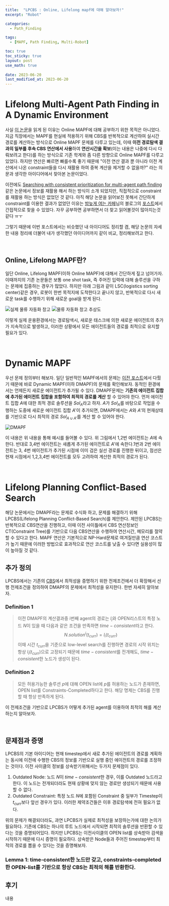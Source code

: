 ```yaml
---
title:  "LPCBS : Online, Lifelong mapf에 대해 알아보자!"
excerpt: "Robot"

categories:
  - Path_Finding

tags:
  - [MAPF, Path Finding, Multi-Robot]

toc: true
toc_sticky: true
layout: post
use_math: true
 
date: 2023-06-20
last_modified_at: 2023-06-20
---
```


# **Lifelong Multi-Agent Path Finding in A Dynamic Environment**

사실 [이 논문](https://ieeexplore.ieee.org/document/8581181/)을 읽게 된 이유는 Online MAPF에 대해 공부하기 위한 목적은 아니었다. 지금 직장에서는 MAPF를 현실에 적용하기 위해 CBS를 반복적으로 계산하여 실시간 경로를 계산하는 방식으로 Online MAPF 문제를 다루고 있는데, 이때 **이전 경로탐색 결과의 일부를 후속 CBS 연산에서 사용**하여 **연산시간을 확보**(이는 내용은 나중에 다시 다뤄보려고 한다)를 하는 방식으로 기존 학계와 좀 다른 방향으로 Online MAPF를 다루고 있었다. 하지만 연산은 빠르면 빠를수록 좋기 때문에 "이전 연산 결과 뿐 아니라 이전 계산에서 나온 constraint들을 다시 재활용 하여 중복 계산을 제거할 수 없을까?" 라는 의문과 생각한 아이디어에서 찾아본 논문이었다.

이전에도 [Searching with consistent prioritization for multi-agent path finding](https://arxiv.org/abs/1812.06356)같은 논문에서 정보를 재활용 해서 하는 방식이 소개 되었지만, 직접적으로 constraint를 재활용 하는 방식은 없었던 것 같다. 아직 해당 논문을 읽어보진 못해서 간단하게 constraint를 이용한 결과가 없었던 이유는 [밤늦게 여는 카페](https://goodahn.tistory.com/)님의 블로그의 [포스트](https://goodahn.tistory.com/214)에서 간접적으로 찾을 수 있었다. 자꾸 공부하면 공부하면서 더 찾고 읽어볼것이 많아지는것 같다 ㅠㅜ

그렇기 때문에 이번 포스트에서는 비슷했던 내 아이디어도 정리할 겸, 해당 논문의 자세한 내용 정리에 더불어 내가 생각했던 아이디어까지 같이 비교, 정리해보려고 한다.

<br>

## **Online, Lifelong MAPF란?**

일단 Online, Lifelong MAPF(이하 Online MAPF)에 대해서 간단하게 짚고 넘어가자. 이때까지의 기존 논문들은 보통 one shot task, 즉 주어진 입력에 대해 솔루션을 구하는 문제에 집중하는 경우가 많았다. 하지만 아래 그림과 같이 LSC(logistics sorting center)같은 경우, 로봇이 한번 목적지에 도착한다고 끝나지 않고, 반복적으로 다시 새로운 task를 수행하기 위해 새로운 goal을 받게 된다.

![실제 물류 자동화 창고](/assets/img/LSC.jpg)
![물류 자동화 창고 추상도](/assets/img/LSC_abstracted.png)

이렇게 실제 운용환경에서는 경로탐색시, 새로운 태스크에 의한 새로운 에이전트의 추가가 지속적으로 발생하고, 이러한 상황에서 모든 에이전트들의 경로를 최적으로 유지할 필요가 있다.

<br>

# **Dynamic MAPF**

우선 문제 정의부터 해보자. 일단 일반적인 MAPF에서의 문제는 [이전 포스트](https://reofard.github.io/path_finding/2023/04/22/MAPF%EB%9E%80-%EB%AC%B4%EC%97%87%EC%9D%BC%EA%B9%8C.html)에서 다뤘기 때문에 바로 Dynamic MAPF(이하 DMAPF)의 문제를 확인해보자. 동적인 환경에서는 언제든지 새로운 에이전트가 추가될 수 있다. DMAPF문제는 **기존의 에이전트 집합에 추가된 에이전트 집합을 포함하여 최적의 경로를 계산** 할 수 있어야 한다. 먼저 에이전트 집합 $A$에 대한 최적 경로 솔루션을 $Sol_A$라고 하자. $A$가 $Sol_A$를 바탕으로 작업을 수행하는 도중에 새로운 에이전트 집합 $A'$이 추가되면, DMAPF에서는 $A$와 $A'$의 현재상태를 기반으로 다시 최적의 경로 $Sol_{A \cup A'}$를 계산 할 수 있어야 한다.

![DMAPF](/assets/img/DMAPF.png)

이 내용은 위 내용을 통해 예시를 들어볼 수 있다. 위 그림에서 1,2번 에이전트는 $A$에 속한다. 반대로 3,4번 에이전트는 새롭게 추가된 에이전트로 $A'$에 속한다.1번과 2번 에이전트는 3, 4번 에이전트가 추가된 시점에 이미 검은 실선 경로를 진행한 뒤이고, 점선은 현재 시점에서 1,2,3,4번 에이전트를 모두 고려하여 계산한 최적의 경로가 된다.

<br>

# **Lifelong Planning Conflict-Based Search**

해당 논문에서는 DMAPF라는 문제로 수식화 하고, 문제를 해결하기 위해 LPCBS(Lifelong Planning Conflict-Based Search)를 제안한다. 제안된 LPCBS는 반복적으로 CBS연산을 진행하고, 이때 이전 사이틀에서 CBS 연산정보인 CT(Constraint Tree)를 기반으로 다음 CBS연산을 수행하여 연산시간, 메모리를 절약할 수 있다고 한다. MAPF 연산은 기본적으로 NP-Hard문제로 여겨질만큼 연산 코스트가 높기 때문에 이러한 방법으로 효과적으로 연산 코스트를 낮출 수 있다면 실용성이 많이 높아질 것 같다.

## **추가 정의**

LPCBS에서는 기존의 [CBS](https://reofard.github.io/path_finding/2023/05/20/CBS-MAPF%EA%B3%84%EC%9D%98-%EC%84%B1%EA%B2%BD.html)에서 최적성을 증명하기 위한 전제조건에서 더 확장해서 선행 전제조건을 정의하여 DMAPF의 문제에서 최적성을 유지한다. 한번 자세히 알아보자.

### **Definition 1**

> 이전 DMAPF의 계산결과중 i번째 agent의 경로는 $l_i$와 OPEN리스트의 특정 노드 $N$이 있을 때 다음과 같은 조건을 만족하면 $time-consistent$라고 한다.
> $$
> N.solution^i(t_{curr}) = l_i(t_{curr}) 
> $$
> 이때 시간 $t_{curr}$을 기준으로 low-level search를 진행하면 경로의 시작 위치는 항상 $l_i(t_{curr})$으로 고정되기 때문에 $time-consistent$를 전개해도, $time-consistent$한 노드가 생성이 된다.

### **Definition 2**

> 모든 허용가능한 솔루션 $p$에 대해 OPEN list에 $p$를 허용하는 노드가 존재하면, OPEN list를 Constraints-Completed하다고 한다. 해당 명제는 CBS를 진행할 때 항상 만족하게 된다.

이 전제조건을 기반으로 LPCBS가 어떻게 추가된 agent를 이용하여 최적의 해를 계산하는지 알아보자.

<br>

## **문제점과 증명**

LPCBS의 기본 아이디어는 현재 timestep에서 새로 추가된 에이전트의 경로를 계획하는 동시에 이전에 수행한 CBS의 정보를 기반으로 실행 중인 에이전트의 경로를 조정하는 것이다. 이전 사이클의 정보를 상속받기위해서는 두가지 문제점이 있다.

1. Outdated Node: 노드 $N$이 $time-consistent$한 경우, 이를 Outdated 노드라고 한다. 이 노드는 전개되더라도 현재 상황에 맞지 않는 경로만 생성되기 때문에 사용할 수 없다.
2. Outdated Constraint: 특정 노드 $N$에 포함된 Constraint 중 일부가 Timestep이 $t_{curr}$보다 앞선 경우가 있다. 이러한 제약조건들은 이후 경로탐색에 전혀 필요가 없다.

위의 문제가 해결되더라도, 과연 LPCBS가 실제로 최적성을 보장하는가에 대한 논의가 필요하다. 기존에 CBS는 하나의 루트 노드에서 시작되면 최적의 솔루션을 반환할 수 있다는 것을 증명되어있다. 하지만 LPCBS는 이전사이클의 OPEN list를 상속받아 검색을 시작하기 때문에 다시 증명이 필요하다. 상속받은 Node들과 주어진 timestep부터 최적의 경로를 뽑을 수 있다는 것을 증명해보자.

### **Lemma 1**: time-consistent한 노드만 갖고, constraints-completed한 OPEN-list를 기반으로 항상 CBS는 최적의 해를 반환한다.

## **후기**

내용
